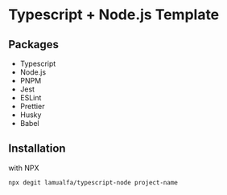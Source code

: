 # Typescript + Node.js Template

## Packages

- Typescript
- Node.js
- PNPM
- Jest
- ESLint
- Prettier
- Husky
- Babel

## Installation

with NPX

```
npx degit lamualfa/typescript-node project-name
```